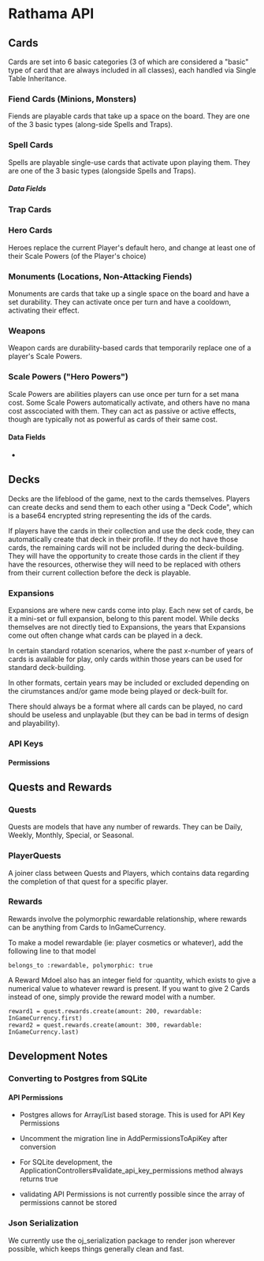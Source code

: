 # Rathama API

## Cards
Cards are set into 6 basic categories (3 of which are considered a "basic" type of card that are always included in all classes), each handled via Single Table Inheritance.

### Fiend Cards (Minions, Monsters)
Fiends are playable cards that take up a space on the board.  They are one of the 3 basic types (along-side Spells and Traps).


### Spell Cards
Spells are playable single-use cards that activate upon playing them.  They are one of the 3 basic types (alongside Spells and Traps).

##### Data Fields


### Trap Cards

### Hero Cards
Heroes replace the current Player's default hero, and change at least one of their Scale Powers (of the Player's choice)


### Monuments (Locations, Non-Attacking Fiends)
Monuments are cards that take up a single space on the board and have a set durability.  They can activate once per turn and have a cooldown, activating their effect.

### Weapons
Weapon cards are durability-based cards that temporarily replace one of a player's Scale Powers.




### Scale Powers ("Hero Powers")
Scale Powers are abilities players can use once per turn for a set mana cost.  Some Scale Powers automatically activate, and others have no mana cost asscociated with them.  They can act as passive or active effects, though are typically not as powerful as cards of their same cost.

#### Data Fields
* 


## Decks
Decks are the lifeblood of the game, next to the cards themselves.  Players can create decks and send them to each other using a "Deck Code", which is a base64 encrypted string representing the ids of the cards.

If players have the cards in their collection and use the deck code, they can automatically create that deck in their profile.  If they do not have those cards, the remaining cards will not be included during the deck-building.  They will have the opportunity to create those cards in the client if they have the resources, otherwise they will need to be replaced with others from their current collection before the deck is playable.

### Expansions
Expansions are where new cards come into play.  Each new set of cards, be it a mini-set or full expansion, belong to this parent model.  While decks themselves are not directly tied to Expansions, the years that Expansions come out often change what cards can be played in a deck.

In certain standard rotation scenarios, where the past x-number of years of cards is available for play, only cards within those years can be used for standard deck-building.

In other formats, certain years may be included or excluded depending on the cirumstances and/or game mode being played or deck-built for.

There should always be a format where all cards can be played, no card should be useless and unplayable (but they can be bad in terms of design and playability).


### API Keys

#### Permissions



## Quests and Rewards
### Quests
Quests are models that have any number of rewards. They can be Daily, Weekly, Monthly, Special, or Seasonal.

### PlayerQuests
A joiner class between Quests and Players, which contains data regarding the completion of that quest for a specific player.

### Rewards
Rewards involve the polymorphic rewardable relationship, where rewards can be anything from Cards to InGameCurrency.

To make a model rewardable (ie: player cosmetics or whatever), add the following line to that model
```
belongs_to :rewardable, polymorphic: true
```

A Reward Mdoel also has an integer field for :quantity, which exists to give a numerical value to whatever reward is present.  If you want to give 2 Cards instead of one, simply provide the reward model with a number.

```
reward1 = quest.rewards.create(amount: 200, rewardable: InGameCurrency.first)
reward2 = quest.rewards.create(amount: 300, rewardable: InGameCurrency.last)
```

## Development Notes

### Converting to Postgres from SQLite

#### API Permissions
* Postgres allows for Array/List based storage.  This is used for API Key Permissions
* Uncomment the migration line in AddPermissionsToApiKey after conversion

* For SQLite development, the ApplicationControllers#validate_api_key_permissions method always returns true
* validating API Permissions is not currently possible since the array of permissions cannot be stored


### Json Serialization
We currently use the oj_serialization package to render json wherever possible, which keeps things generally clean and fast.